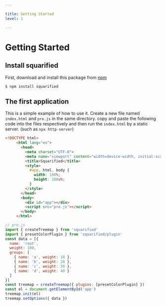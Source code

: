 ```yaml
---

title: Getting Started
level: 1

---
```


# Getting Started

## Install squarified

First, download and install this package from [npm](https://docs.npmjs.com/cli/v8/commands/npm-install)

```shell
$ npm install squarified
```

## The first application

This is a simple example of how to use it. Create a new file named `index.html` and `pre.js` in the same directory.
copy and paste the following code into the files respectively and then run the `index.html` by a static server. (such as `npx http-server`)

```html
<!DOCTYPE html>
     <html lang="en">
       <head>
         <meta charset="UTF-8">
         <meta name="viewport" content="width=device-width, initial-scale=1.0">
         <title>Squarified</title>
         <style>
           #app, html, body {
             width: 100%;
             height: 100vh;
           }
         </style>
       </head>
       <body>
         <div id="app"></div>
         <script src="pre.js"></script>
       </body>
     </html>
```

```js
// pre.js
import { createTreemap } from 'squarified'
import { presetColorPlugin } from 'squarified/plugin'
const data = [{
  name: 'root',
  weight: 100,
  groups: [
    { name: 'a', weight: 10 },
    { name: 'b', weight: 20 },
    { name: 'c', weight: 30 },
    { name: 'd', weight: 40 }
  ]
}]
const treemap = createTreemap({ plugins: [presetColorPlugin] })
const el = document.getElementById('app')
treemap.init(el)
treemap.setOptions({ data })
```
